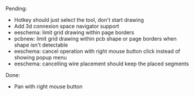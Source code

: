 Pending:
 - Hotkey should just select the tool, don't start drawing
 - Add 3d connexion space navigator support
 - eeschema: limit grid drawing within page borders
 - pcbnew: limit grid drawing within pcb shape or page borders when shape isn't detectable
 - eeschema: cancel operation with right mouse button click instead of showing popup menu
 - eeschema: cancelling wire placement should keep the placed segments

Done:
 - Pan with right mouse button
